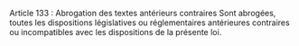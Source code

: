Article 133 : Abrogation des textes antérieurs contraires
Sont abrogées, toutes les dispositions législatives ou réglementaires
antérieures contraires ou incompatibles avec les dispositions de la
présente loi.